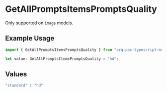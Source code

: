 # GetAllPromptsItemsPromptsQuality

Only supported on `image` models.

## Example Usage

```typescript
import { GetAllPromptsItemsPromptsQuality } from "orq-poc-typescript-multi-env-version/models/operations";

let value: GetAllPromptsItemsPromptsQuality = "hd";
```

## Values

```typescript
"standard" | "hd"
```